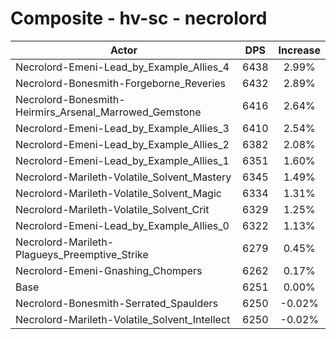 # Composite - hv-sc - necrolord
| Actor | DPS | Increase |
|---|:---:|:---:|
|Necrolord-Emeni-Lead_by_Example_Allies_4|6438|2.99%|
|Necrolord-Bonesmith-Forgeborne_Reveries|6432|2.89%|
|Necrolord-Bonesmith-Heirmirs_Arsenal_Marrowed_Gemstone|6416|2.64%|
|Necrolord-Emeni-Lead_by_Example_Allies_3|6410|2.54%|
|Necrolord-Emeni-Lead_by_Example_Allies_2|6382|2.08%|
|Necrolord-Emeni-Lead_by_Example_Allies_1|6351|1.60%|
|Necrolord-Marileth-Volatile_Solvent_Mastery|6345|1.49%|
|Necrolord-Marileth-Volatile_Solvent_Magic|6334|1.31%|
|Necrolord-Marileth-Volatile_Solvent_Crit|6329|1.25%|
|Necrolord-Emeni-Lead_by_Example_Allies_0|6322|1.13%|
|Necrolord-Marileth-Plagueys_Preemptive_Strike|6279|0.45%|
|Necrolord-Emeni-Gnashing_Chompers|6262|0.17%|
|Base|6251|0.00%|
|Necrolord-Bonesmith-Serrated_Spaulders|6250|-0.02%|
|Necrolord-Marileth-Volatile_Solvent_Intellect|6250|-0.02%|
